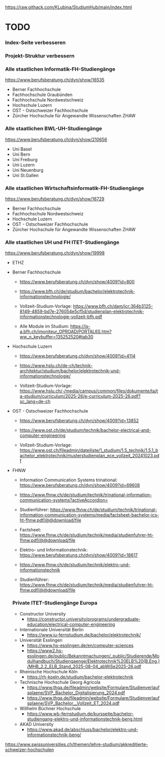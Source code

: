 https://raw.githack.com/KLubina/StudiumHub/main/index.html

# TODO

### Index-Seite verbesseren

### Projekt-Struktur verbessern

### Alle staatlichen Informatik-FH-Studiengänge
https://www.berufsberatung.ch/dyn/show/16535
- Berner Fachhochschule
- Fachhochschule Graubünden
- Fachhochschule Nordwestschweiz
- Hochschule Luzern
- OST - Ostschweizer Fachhochschule
- Zürcher Hochschule für Angewandte Wissenschaften ZHAW

### Alle staatlichen BWL-UH-Studiengänge
https://www.berufsberatung.ch/dyn/show/210656
- Uni Basel
- Uni Bern
- Uni Freiburg
- Uni Luzern
- Uni Neuenburg
- Uni St.Gallen

### Alle staatlichen Wirtschaftsinformatik-FH-Studiengänge
https://www.berufsberatung.ch/dyn/show/16729
- Berner Fachhochschule
- Fachhochschule Nordwestschweiz
- Hochschule Luzern
- OST - Ostschweizer Fachhochschule
- Zürcher Hochschule für Angewandte Wissenschaften ZHAW

### Alle staatlichen UH und FH ITET-Studiengänge
https://www.berufsberatung.ch/dyn/show/19998
- ETHZ

- Berner Fachhochschule
  - https://www.berufsberatung.ch/dyn/show/4009?id=800
  - https://www.bfh.ch/de/studium/bachelor/elektrotechnik-informationstechnologie/
 
  - Vollzeit-Studium-Vorlage: https://www.bfh.ch/dam/jcr:364b3125-8149-4859-bd7e-276054e5cf5d/studienplan-elektrotechnik-informationstechnologie-vollzeit-bfh.pdf
  - Alle Module im Studium: https://is-a.bfh.ch/imoniteur_OPROAD/PORTAL6S.htm?ww_n_keybuffer=135252520#tab30
    
- Hochschule Luzern
  - https://www.berufsberatung.ch/dyn/show/4009?id=4114
  - https://www.hslu.ch/de-ch/technik-architektur/studium/bachelor/elektrotechnik-und-informationstechnologie/
 
  - Vollzeit-Studium-Vorlage: https://www.hslu.ch/-/media/campus/common/files/dokumente/ta/ta-studium/curriculum/2025-26/e-curriculum-2025-26.pdf?sc_lang=de-ch
  
- OST - Ostschweizer Fachhochschule
  - https://www.berufsberatung.ch/dyn/show/4009?id=13852
  - https://www.ost.ch/de/studium/technik/bachelor-electrical-and-computer-engineering
 
  - Vollzeit-Studium-Vorlage: https://www.ost.ch/fileadmin/dateiliste/1_studium/1.5_technik/1.5.1_bachelor_elektrotechnik/musterstudienplan_ece_vollzeit_20241023.pdf
    
- FHNW
  - Information Communication Systems trinational: https://www.berufsberatung.ch/dyn/show/4009?id=69608
  - https://www.fhnw.ch/de/studium/technik/trinational-information-communication-systems?activeAccordion=
 
  - Studienführer: https://www.fhnw.ch/de/studium/technik/trinational-information-communication-systems/media/factsheet-bachelor-ics-ht-fhnw.pdf/@@download/file
  - Factsheet: https://www.fhnw.ch/de/studium/technik/media/studienfuhrer-ht-fhnw.pdf/@@download/file
    
  - Elektro- und Informationstechnik: https://www.berufsberatung.ch/dyn/show/4009?id=18617
  - https://www.fhnw.ch/de/studium/technik/elektro-und-informationstechnik
 
  - Studienführer: https://www.fhnw.ch/de/studium/technik/media/studienfuhrer-ht-fhnw.pdf/@@download/file
 
  ### Private ITET-Studiengänge Europa
  - Constructor University
    - https://constructor.university/programs/undergraduate-education/electrical-computer-engineering
  - Internationale Universität Berlin
    - https://www.iu-fernstudium.de/bachelor/elektrotechnik/
  - Universität Esslingen
    - https://www.hs-esslingen.de/en/computer-sciences
    - https://www2.hs-esslingen.de/public/Bekanntmachungen/_public/Studierende/Modulhandbuch/Studiengaenge/Elektrotechnik%20ELB%20(B.Eng.)/MHB_2.2_ELB_Stand_2025-08-04_abWiSe2025-26.pdf
  - Rheinische Hochschule Köln
    - https://rh-koeln.de/studium/bachelor-elektrotechnik
  - Technische Hochschule Georg Agricola
    - https://www.thga.de/fileadmin/website/Formulare/Studienverlaufsplaene/SVP_Bachelor_Digitalisierung_2024.pdf
    - https://www.thga.de/fileadmin/website/Formulare/Studienverlaufsplaene/SVP_Bachelor__Vollzeit_ET_2024.pdf
  - Willhelm Büchner Hochschule
    - https://www.wb-fernstudium.de/kursseite/bachelor-studiengang-elektro-und-informationstechnik-beng.html
  - AKAD University
    - https://www.akad.de/abschluss/bachelor/elektro-und-informationstechnik-beng/

https://www.swissuniversities.ch/themen/lehre-studium/akkreditierte-schweizer-hochschulen

